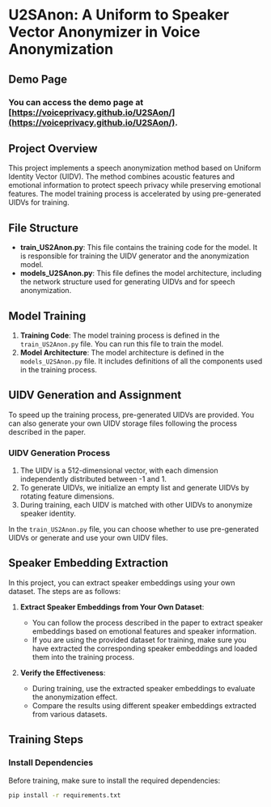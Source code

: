 # U2SAnon: A Uniform to Speaker Vector Anonymizer in Voice Anonymization
## Demo Page
### **You can access the demo page** at [https://voiceprivacy.github.io/U2SAon/](https://voiceprivacy.github.io/U2SAon/).
## Project Overview
This project implements a speech anonymization method based on Uniform Identity Vector (UIDV). The method combines acoustic features and emotional information to protect speech privacy while preserving emotional features. The model training process is accelerated by using pre-generated UIDVs for training.

## File Structure
- **train_US2Anon.py**: This file contains the training code for the model. It is responsible for training the UIDV generator and the anonymization model.
- **models_U2SAnon.py**: This file defines the model architecture, including the network structure used for generating UIDVs and for speech anonymization.

## Model Training
1. **Training Code**: The model training process is defined in the `train_US2Anon.py` file. You can run this file to train the model.
2. **Model Architecture**: The model architecture is defined in the `models_U2SAnon.py` file. It includes definitions of all the components used in the training process.

## UIDV Generation and Assignment
To speed up the training process, pre-generated UIDVs are provided. You can also generate your own UIDV storage files following the process described in the paper.

### UIDV Generation Process
1. The UIDV is a 512-dimensional vector, with each dimension independently distributed between -1 and 1.
2. To generate UIDVs, we initialize an empty list and generate UIDVs by rotating feature dimensions.
3. During training, each UIDV is matched with other UIDVs to anonymize speaker identity.

In the `train_US2Anon.py` file, you can choose whether to use pre-generated UIDVs or generate and use your own UIDV files.

## Speaker Embedding Extraction
In this project, you can extract speaker embeddings using your own dataset. The steps are as follows:

1. **Extract Speaker Embeddings from Your Own Dataset**:
   - You can follow the process described in the paper to extract speaker embeddings based on emotional features and speaker information.
   - If you are using the provided dataset for training, make sure you have extracted the corresponding speaker embeddings and loaded them into the training process.

2. **Verify the Effectiveness**:
   - During training, use the extracted speaker embeddings to evaluate the anonymization effect.
   - Compare the results using different speaker embeddings extracted from various datasets.

## Training Steps
### Install Dependencies
Before training, make sure to install the required dependencies:
```bash
pip install -r requirements.txt
